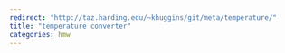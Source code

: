 ```yaml
---
redirect: "http://taz.harding.edu/~khuggins/git/meta/temperature/"
title: "temperature converter"
categories: hmw
---
```

